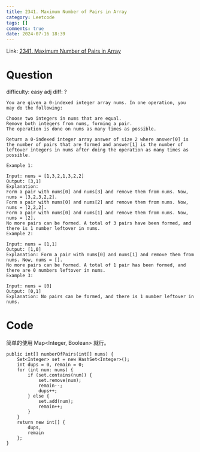 ```yaml
---
title: 2341. Maximum Number of Pairs in Array
category: Leetcode
tags: []
comments: true
date: 2024-07-16 18:39
---
```



Link: [2341. Maximum Number of Pairs in Array](https://leetcode.cn/problems/maximum-number-of-pairs-in-array/description/)

# Question

difficulty: easy
adj diff: ?

    You are given a 0-indexed integer array nums. In one operation, you may do the following:

    Choose two integers in nums that are equal.
    Remove both integers from nums, forming a pair.
    The operation is done on nums as many times as possible.

    Return a 0-indexed integer array answer of size 2 where answer[0] is the number of pairs that are formed and answer[1] is the number of leftover integers in nums after doing the operation as many times as possible.

    Example 1:

    Input: nums = [1,3,2,1,3,2,2]
    Output: [3,1]
    Explanation:
    Form a pair with nums[0] and nums[3] and remove them from nums. Now, nums = [3,2,3,2,2].
    Form a pair with nums[0] and nums[2] and remove them from nums. Now, nums = [2,2,2].
    Form a pair with nums[0] and nums[1] and remove them from nums. Now, nums = [2].
    No more pairs can be formed. A total of 3 pairs have been formed, and there is 1 number leftover in nums.
    Example 2:

    Input: nums = [1,1]
    Output: [1,0]
    Explanation: Form a pair with nums[0] and nums[1] and remove them from nums. Now, nums = [].
    No more pairs can be formed. A total of 1 pair has been formed, and there are 0 numbers leftover in nums.
    Example 3:

    Input: nums = [0]
    Output: [0,1]
    Explanation: No pairs can be formed, and there is 1 number leftover in nums.

# Code

简单的使用 Map<Integer, Boolean> 就行。

    public int[] numberOfPairs(int[] nums) {
        Set<Integer> set = new HashSet<Integer>();
        int dups = 0, remain = 0;
        for (int num: nums) {
            if (set.contains(num)) {
                set.remove(num);
                remain--;
                dups++;
            } else {
                set.add(num);
                remain++;
            }
        }
        return new int[] {
            dups,
            remain
        };
    }
